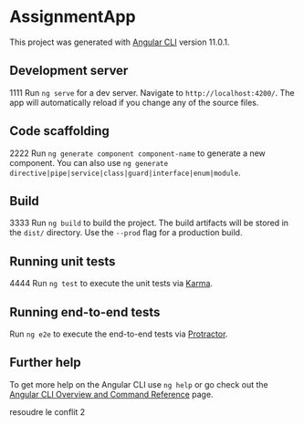 # AssignmentApp

This project was generated with [Angular CLI](https://github.com/angular/angular-cli) version 11.0.1.

## Development server
1111
Run `ng serve` for a dev server. Navigate to `http://localhost:4200/`. The app will automatically reload if you change any of the source files.

## Code scaffolding
2222
Run `ng generate component component-name` to generate a new component. You can also use `ng generate directive|pipe|service|class|guard|interface|enum|module`.

## Build
3333
Run `ng build` to build the project. The build artifacts will be stored in the `dist/` directory. Use the `--prod` flag for a production build.

## Running unit tests
4444
Run `ng test` to execute the unit tests via [Karma](https://karma-runner.github.io).

## Running end-to-end tests

Run `ng e2e` to execute the end-to-end tests via [Protractor](http://www.protractortest.org/).

## Further help

To get more help on the Angular CLI use `ng help` or go check out the [Angular CLI Overview and Command Reference](https://angular.io/cli) page.

resoudre le conflit 2
